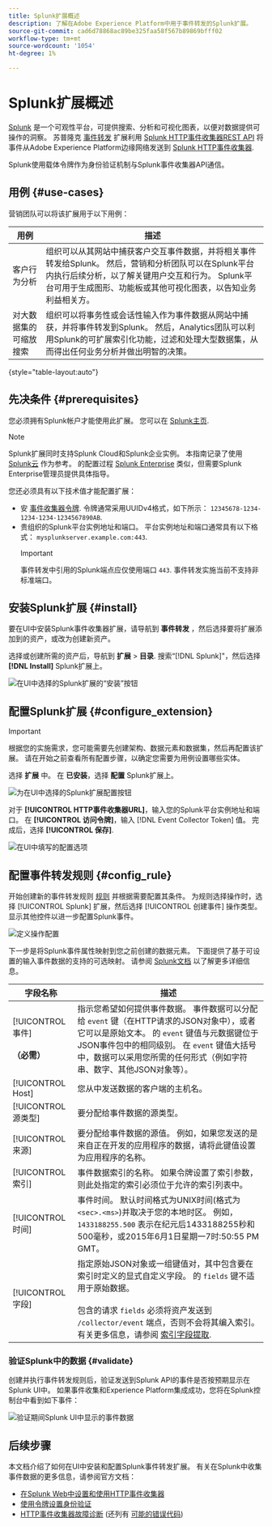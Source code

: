 ```yaml
---
title: Splunk扩展概述
description: 了解在Adobe Experience Platform中用于事件转发的Splunk扩展。
source-git-commit: cad6d78868ac89be325faa58f567b89869bfff02
workflow-type: tm+mt
source-wordcount: '1054'
ht-degree: 1%

---
```


# Splunk扩展概述

[Splunk](https://www.splunk.com) 是一个可观性平台，可提供搜索、分析和可视化图表，以便对数据提供可操作的洞察。 苏普隆克 [事件转发](../../../ui/event-forwarding/overview.md) 扩展利用 [Splunk HTTP事件收集器REST API](https://docs.splunk.com/Documentation/Splunk/8.2.5/Data/HECRESTendpoints) 将事件从Adobe Experience Platform边缘网络发送到 [Splunk HTTP事件收集器](https://docs.splunk.com/Documentation/Splunk/8.2.5/Data/UsetheHTTPEventCollector).

Splunk使用载体令牌作为身份验证机制与Splunk事件收集器API通信。

## 用例 {#use-cases}

营销团队可以将该扩展用于以下用例：

| 用例 | 描述 |
| --- | --- |
| 客户行为分析 | 组织可以从其网站中捕获客户交互事件数据，并将相关事件转发给Splunk。 然后，营销和分析团队可以在Splunk平台内执行后续分析，以了解关键用户交互和行为。 Splunk平台可用于生成图形、功能板或其他可视化图表，以告知业务利益相关方。 |
| 对大数据集的可缩放搜索 | 组织可以将事务性或会话性输入作为事件数据从网站中捕获，并将事件转发到Splunk。 然后，Analytics团队可以利用Splunk的可扩展索引化功能，过滤和处理大型数据集，从而得出任何业务分析并做出明智的决策。 |

{style=&quot;table-layout:auto&quot;}

## 先决条件 {#prerequisites}

您必须拥有Splunk帐户才能使用此扩展。 您可以在 [Splunk主页](https://www.splunk.com/page/sign_up).

>[!NOTE]
>
> Splunk扩展同时支持Splunk Cloud和Splunk企业实例。 本指南记录了使用 [Splunk云](https://www.splunk.com/en_us/products/splunk-cloud-platform.html) 作为参考。 的配置过程 [Splunk Enterprise](https://www.splunk.com/en_us/products/splunk-enterprise.html) 类似，但需要Splunk Enterprise管理员提供具体指导。

您还必须具有以下技术值才能配置扩展：

* 安 [事件收集器令牌](https://docs.splunk.com/Documentation/Splunk/8.2.5/Data/UsetheHTTPEventCollector#Create_an_Event_Collector_token_on_Splunk_Cloud_Platform). 令牌通常采用UUIDv4格式，如下所示： `12345678-1234-1234-1234-1234567890AB`.
* 贵组织的Splunk平台实例地址和端口。 平台实例地址和端口通常具有以下格式： `mysplunkserver.example.com:443`.
   >[!IMPORTANT]
   >
   > 事件转发中引用的Splunk端点应仅使用端口 `443`. 事件转发实施当前不支持非标准端口。

## 安装Splunk扩展 {#install}

要在UI中安装Splunk事件收集器扩展，请导航到 **事件转发** ，然后选择要将扩展添加到的资产，或改为创建新资产。

选择或创建所需的资产后，导航到 **扩展** > **目录**. 搜索“[!DNL Splunk]&quot;，然后选择 **[!DNL Install]** Splunk扩展上。

![在UI中选择的Splunk扩展的“安装”按钮](../../../images/extensions/splunk/install.png)

## 配置Splunk扩展 {#configure_extension}

>[!IMPORTANT]
>
>根据您的实施需求，您可能需要先创建架构、数据元素和数据集，然后再配置该扩展。 请在开始之前查看所有配置步骤，以确定您需要为用例设置哪些实体。

选择 **扩展** 中。 在 **已安装**，选择 **配置** Splunk扩展上。

![为在UI中选择的Splunk扩展配置按钮](../../../images/extensions/splunk/configure.png)

对于 **[!UICONTROL HTTP事件收集器URL]**，输入您的Splunk平台实例地址和端口。 在 **[!UICONTROL 访问令牌]**，输入 [!DNL Event Collector Token] 值。 完成后，选择 **[!UICONTROL 保存]**.

![在UI中填写的配置选项](../../../images/extensions/splunk/input.png)

## 配置事件转发规则 {#config_rule}

开始创建新的事件转发规则 [规则](../../../ui/managing-resources/rules.md) 并根据需要配置其条件。 为规则选择操作时，选择 [!UICONTROL Splunk] 扩展，然后选择 [!UICONTROL 创建事件] 操作类型。 显示其他控件以进一步配置Splunk事件。

![定义操作配置](../../../images/extensions/splunk/action-configurations.png)

下一步是将Splunk事件属性映射到您之前创建的数据元素。 下面提供了基于可设置的输入事件数据的支持的可选映射。 请参阅 [Splunk文档](https://docs.splunk.com/Documentation/Splunk/8.2.5/Data/FormateventsforHTTPEventCollector#Event_metadata) 以了解更多详细信息。

| 字段名称 | 描述 |
| --- | --- |
| [!UICONTROL 事件&#x200B;]<br><br>**（必需）** | 指示您希望如何提供事件数据。 事件数据可以分配给 `event` 键（在HTTP请求的JSON对象中），或者它可以是原始文本。 的 `event` 键值与元数据键位于JSON事件包中的相同级别。 在 `event` 键值大括号中，数据可以采用您所需的任何形式（例如字符串、数字、其他JSON对象等）。 |
| [!UICONTROL Host] | 您从中发送数据的客户端的主机名。 |
| [!UICONTROL 源类型] | 要分配给事件数据的源类型。 |
| [!UICONTROL 来源] | 要分配给事件数据的源值。 例如，如果您发送的是来自正在开发的应用程序的数据，请将此键值设置为应用程序的名称。 |
| [!UICONTROL 索引] | 事件数据索引的名称。 如果令牌设置了索引参数，则此处指定的索引必须位于允许的索引列表中。 |
| [!UICONTROL 时间] | 事件时间。 默认时间格式为UNIX时间(格式为 `<sec>.<ms>`)并取决于您的本地时区。 例如， `1433188255.500` 表示在纪元后1433188255秒和500毫秒，或2015年6月1日星期一7时:50:55 PM GMT。 |
| [!UICONTROL 字段] | 指定原始JSON对象或一组键值对，其中包含要在索引时定义的显式自定义字段。  的 `fields` 键不适用于原始数据。<br><br>包含的请求 `fields` 必须将资产发送到 `/collector/event` 端点，否则不会将其编入索引。 有关更多信息，请参阅 [索引字段提取](https://docs.splunk.com/Documentation/Splunk/8.2.5/Data/IFXandHEC). |

### 验证Splunk中的数据 {#validate}

创建并执行事件转发规则后，验证发送到Splunk API的事件是否按预期显示在Splunk UI中。 如果事件收集和Experience Platform集成成功，您将在Splunk控制台中看到如下事件：

![验证期间Splunk UI中显示的事件数据](../../../images/extensions/splunk/splunk-data.png)

## 后续步骤

本文档介绍了如何在UI中安装和配置Splunk事件转发扩展。 有关在Splunk中收集事件数据的更多信息，请参阅官方文档：

* [在Splunk Web中设置和使用HTTP事件收集器 ](https://docs.splunk.com/Documentation/Splunk/8.2.5/Data/UsetheHTTPEventCollector)
* [使用令牌设置身份验证](https://docs.splunk.com/Documentation/Splunk/8.2.5/Security/Setupauthenticationwithtokens#Prerequisites_for_activating_tokens)
* [HTTP事件收集器故障诊断](https://docs.splunk.com/Documentation/Splunk/8.2.5/Data/TroubleshootHTTPEventCollector) (还列有 [可能的错误代码](https://docs.splunk.com/Documentation/Splunk/8.2.5/Data/TroubleshootHTTPEventCollector#Possible_error_codes))
